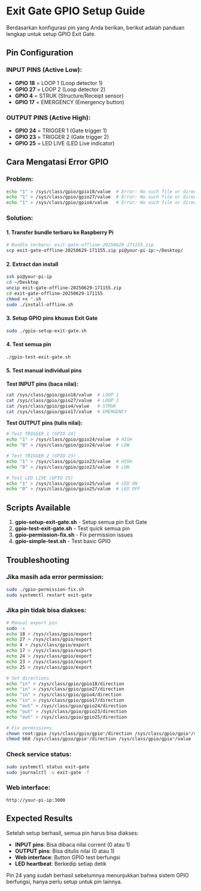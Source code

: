 # Exit Gate GPIO Setup Guide

Berdasarkan konfigurasi pin yang Anda berikan, berikut adalah panduan lengkap untuk setup GPIO Exit Gate.

## Pin Configuration

### INPUT PINS (Active Low):
- **GPIO 18** = LOOP 1 (Loop detector 1)
- **GPIO 27** = LOOP 2 (Loop detector 2)  
- **GPIO 4**  = STRUK (Structure/Receipt sensor)
- **GPIO 17** = EMERGENCY (Emergency button)

### OUTPUT PINS (Active High):
- **GPIO 24** = TRIGGER 1 (Gate trigger 1)
- **GPIO 23** = TRIGGER 2 (Gate trigger 2)
- **GPIO 25** = LED LIVE (LED Live indicator)

## Cara Mengatasi Error GPIO

### Problem:
```bash
echo "1" > /sys/class/gpio/gpio18/value  # Error: No such file or directory
echo "1" > /sys/class/gpio/gpio27/value  # Error: No such file or directory
echo "1" > /sys/class/gpio/gpio4/value   # Error: No such file or directory
```

### Solution:

#### 1. Transfer bundle terbaru ke Raspberry Pi
```bash
# Bundle terbaru: exit-gate-offline-20250629-171155.zip
scp exit-gate-offline-20250629-171155.zip pi@your-pi-ip:~/Desktop/
```

#### 2. Extract dan install
```bash
ssh pi@your-pi-ip
cd ~/Desktop
unzip exit-gate-offline-20250629-171155.zip
cd exit-gate-offline-20250629-171155
chmod +x *.sh
sudo ./install-offline.sh
```

#### 3. Setup GPIO pins khusus Exit Gate
```bash
sudo ./gpio-setup-exit-gate.sh
```

#### 4. Test semua pin
```bash
./gpio-test-exit-gate.sh
```

#### 5. Test manual individual pins

**Test INPUT pins (baca nilai):**
```bash
cat /sys/class/gpio/gpio18/value  # LOOP 1
cat /sys/class/gpio/gpio27/value  # LOOP 2
cat /sys/class/gpio/gpio4/value   # STRUK
cat /sys/class/gpio/gpio17/value  # EMERGENCY
```

**Test OUTPUT pins (tulis nilai):**
```bash
# Test TRIGGER 1 (GPIO 24)
echo "1" > /sys/class/gpio/gpio24/value  # HIGH
echo "0" > /sys/class/gpio/gpio24/value  # LOW

# Test TRIGGER 2 (GPIO 23)
echo "1" > /sys/class/gpio/gpio23/value  # HIGH
echo "0" > /sys/class/gpio/gpio23/value  # LOW

# Test LED LIVE (GPIO 25)
echo "1" > /sys/class/gpio/gpio25/value  # LED ON
echo "0" > /sys/class/gpio/gpio25/value  # LED OFF
```

## Scripts Available

1. **gpio-setup-exit-gate.sh** - Setup semua pin Exit Gate
2. **gpio-test-exit-gate.sh** - Test quick semua pin
3. **gpio-permission-fix.sh** - Fix permission issues
4. **gpio-simple-test.sh** - Test basic GPIO

## Troubleshooting

### Jika masih ada error permission:
```bash
sudo ./gpio-permission-fix.sh
sudo systemctl restart exit-gate
```

### Jika pin tidak bisa diakses:
```bash
# Manual export pin
sudo -s
echo 18 > /sys/class/gpio/export
echo 27 > /sys/class/gpio/export  
echo 4 > /sys/class/gpio/export
echo 17 > /sys/class/gpio/export
echo 24 > /sys/class/gpio/export
echo 23 > /sys/class/gpio/export
echo 25 > /sys/class/gpio/export

# Set directions
echo "in" > /sys/class/gpio/gpio18/direction
echo "in" > /sys/class/gpio/gpio27/direction
echo "in" > /sys/class/gpio/gpio4/direction
echo "in" > /sys/class/gpio/gpio17/direction
echo "out" > /sys/class/gpio/gpio24/direction
echo "out" > /sys/class/gpio/gpio23/direction
echo "out" > /sys/class/gpio/gpio25/direction

# Fix permissions
chown root:gpio /sys/class/gpio/gpio*/direction /sys/class/gpio/gpio*/value
chmod 660 /sys/class/gpio/gpio*/direction /sys/class/gpio/gpio*/value
```

### Check service status:
```bash
sudo systemctl status exit-gate
sudo journalctl -u exit-gate -f
```

### Web interface:
```
http://your-pi-ip:3000
```

## Expected Results

Setelah setup berhasil, semua pin harus bisa diakses:
- **INPUT pins**: Bisa dibaca nilai current (0 atau 1)
- **OUTPUT pins**: Bisa ditulis nilai (0 atau 1)
- **Web interface**: Button GPIO test berfungsi
- **LED heartbeat**: Berkedip setiap detik

Pin 24 yang sudah berhasil sebelumnya menunjukkan bahwa sistem GPIO berfungsi, hanya perlu setup untuk pin lainnya.
